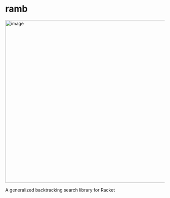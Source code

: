 # ramb

<img width="514" alt="image" src="https://github.com/user-attachments/assets/ff8e77d9-99bd-4c9e-bfbd-c16bec17b03e" />


A generalized backtracking search library for Racket
